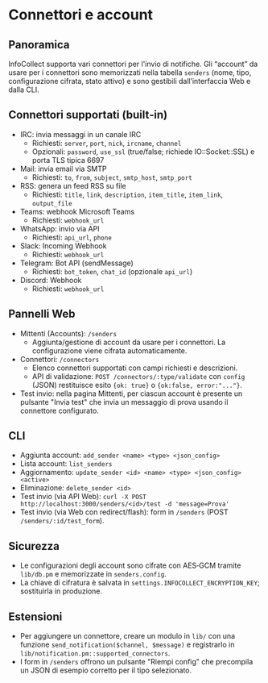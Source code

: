 Connettori e account
====================

Panoramica
----------
InfoCollect supporta vari connettori per l'invio di notifiche. Gli “account” da usare per i connettori sono memorizzati nella tabella `senders` (nome, tipo, configurazione cifrata, stato attivo) e sono gestibili dall’interfaccia Web e dalla CLI.

Connettori supportati (built‑in)
--------------------------------
- IRC: invia messaggi in un canale IRC
  - Richiesti: `server`, `port`, `nick`, `ircname`, `channel`
  - Opzionali: `password`, `use_ssl` (true/false; richiede IO::Socket::SSL) e porta TLS tipica 6697
- Mail: invia email via SMTP
  - Richiesti: `to`, `from`, `subject`, `smtp_host`, `smtp_port`
- RSS: genera un feed RSS su file
  - Richiesti: `title`, `link`, `description`, `item_title`, `item_link`, `output_file`
- Teams: webhook Microsoft Teams
  - Richiesti: `webhook_url`
- WhatsApp: invio via API
  - Richiesti: `api_url`, `phone`
- Slack: Incoming Webhook
  - Richiesti: `webhook_url`
- Telegram: Bot API (sendMessage)
  - Richiesti: `bot_token`, `chat_id` (opzionale `api_url`)
- Discord: Webhook
  - Richiesti: `webhook_url`

Pannelli Web
------------
- Mittenti (Accounts): `/senders`
  - Aggiunta/gestione di account da usare per i connettori. La configurazione viene cifrata automaticamente.
- Connettori: `/connectors`
  - Elenco connettori supportati con campi richiesti e descrizioni.
  - API di validazione: `POST /connectors/:type/validate` con `config` (JSON) restituisce esito `{ok: true}` o `{ok:false, error:"..."}`.
 - Test invio: nella pagina Mittenti, per ciascun account è presente un pulsante "Invia test" che invia un messaggio di prova usando il connettore configurato.

CLI
---
- Aggiunta account: `add_sender <name> <type> <json_config>`
- Lista account: `list_senders`
- Aggiornamento: `update_sender <id> <name> <type> <json_config> <active>`
- Eliminazione: `delete_sender <id>`
- Test invio (via API Web): `curl -X POST http://localhost:3000/senders/<id>/test -d 'message=Prova'`
 - Test invio (via Web con redirect/flash): form in `/senders` (POST `/senders/:id/test_form`).

Sicurezza
---------
- Le configurazioni degli account sono cifrate con AES‑GCM tramite `lib/db.pm` e memorizzate in `senders.config`.
- La chiave di cifratura è salvata in `settings.INFOCOLLECT_ENCRYPTION_KEY`; sostituirla in produzione.

Estensioni
----------
- Per aggiungere un connettore, creare un modulo in `lib/` con una funzione `send_notification($channel, $message)` e registrarlo in `lib/notification.pm::supported_connectors`.
 - I form in `/senders` offrono un pulsante "Riempi config" che precompila un JSON di esempio corretto per il tipo selezionato.
